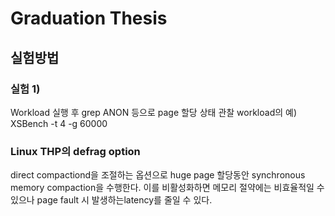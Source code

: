 # Graduation Thesis
## 실험방법
### 실험 1)
Workload 실행 후 grep ANON 등으로 page 할당 상태 관찰
workload의 예) XSBench -t 4 -g 60000

### Linux THP의 defrag option
 direct compactiond을 조절하는 옵션으로 huge page 할당동안 synchronous memory compaction을 수행한다. 
 이를 비활성화하면 메모리 절약에는 비효율적일 수 있으나 page fault 시 발생하는latency를 줄일 수 있다.
